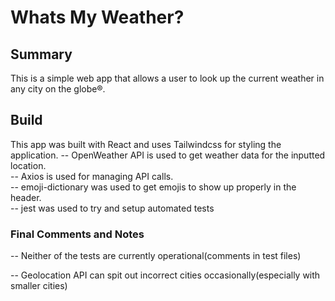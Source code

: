 # Whats My Weather?

## Summary

This is a simple web app that allows a user to look up the current weather in any city on the globe&reg;.

## Build

This app was built with React and uses Tailwindcss for styling the application.
-- OpenWeather API is used to get weather data for the inputted location.  
-- Axios is used for managing API calls.  
-- emoji-dictionary was used to get emojis to show up properly in the header.  
-- jest was used to try and setup automated tests

### Final Comments and Notes

-- Neither of the tests are currently operational(comments in test files)

-- Geolocation API can spit out incorrect cities occasionally(especially with smaller cities)
